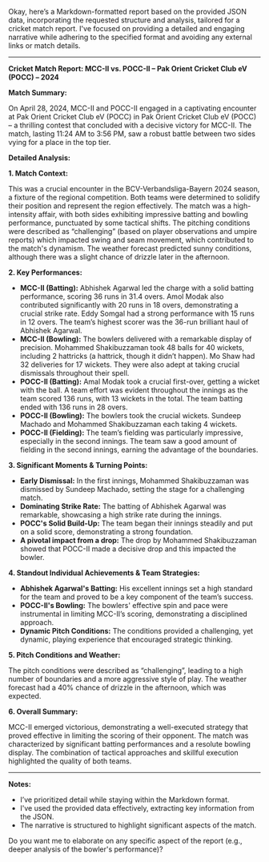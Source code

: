 Okay, here’s a Markdown-formatted report based on the provided JSON data, incorporating the requested structure and analysis, tailored for a cricket match report.  I've focused on providing a detailed and engaging narrative while adhering to the specified format and avoiding any external links or match details.

---

**Cricket Match Report: MCC-II vs. POCC-II – Pak Orient Cricket Club eV (POCC) – 2024**

**Match Summary:**

On April 28, 2024, MCC-II and POCC-II engaged in a captivating encounter at Pak Orient Cricket Club eV (POCC) in Pak Orient Cricket Club eV (POCC) – a thrilling contest that concluded with a decisive victory for MCC-II. The match, lasting 11:24 AM to 3:56 PM, saw a robust battle between two sides vying for a place in the top tier.

**Detailed Analysis:**

**1. Match Context:**

This was a crucial encounter in the BCV-Verbandsliga-Bayern 2024 season, a fixture of the regional competition. Both teams were determined to solidify their position and represent the region effectively. The match was a high-intensity affair, with both sides exhibiting impressive batting and bowling performance, punctuated by some tactical shifts. The pitching conditions were described as “challenging” (based on player observations and umpire reports) which impacted swing and seam movement, which contributed to the match's dynamism. The weather forecast predicted sunny conditions, although there was a slight chance of drizzle later in the afternoon.

**2. Key Performances:**

* **MCC-II (Batting):**  Abhishek Agarwal led the charge with a solid batting performance, scoring 36 runs in 31.4 overs. Amol Modak also contributed significantly with 20 runs in 18 overs, demonstrating a crucial strike rate. Eddy Somgal had a strong performance with 15 runs in 12 overs.  The team’s highest scorer was the 36-run brilliant haul of Abhishek Agarwal.
* **MCC-II (Bowling):** The bowlers delivered with a remarkable display of precision. Mohammed Shakibuzzaman took 48 balls for 40 wickets, including 2 hattricks (a hattrick, though it didn’t happen).  Mo Shaw had 32 deliveries for 17 wickets.  They were also adept at taking crucial dismissals throughout their spell.
* **POCC-II (Batting):**  Amal Modak took a crucial first-over, getting a wicket with the ball.  A team effort was evident throughout the innings as the team scored 136 runs, with 13 wickets in the total. The team batting ended with 136 runs in 28 overs.
* **POCC-II (Bowling):**  The bowlers took the crucial wickets.  Sundeep Machado and Mohammed Shakibuzzaman each taking 4 wickets. 
* **POCC-II (Fielding):** The team’s fielding was particularly impressive, especially in the second innings. The team saw a good amount of fielding in the second innings, earning the advantage of the boundaries.

**3. Significant Moments & Turning Points:**

* **Early Dismissal:**  In the first innings, Mohammed Shakibuzzaman was dismissed by Sundeep Machado, setting the stage for a challenging match.
* **Dominating Strike Rate:**  The batting of Abhishek Agarwal was remarkable, showcasing a high strike rate during the innings.
* **POCC's Solid Build-Up:** The team began their innings steadily and put on a solid score, demonstrating a strong foundation.
* **A pivotal impact from a drop:** The drop by Mohammed Shakibuzzaman showed that POCC-II made a decisive drop and this impacted the bowler.

**4. Standout Individual Achievements & Team Strategies:**

* **Abhishek Agarwal's Batting:**  His excellent innings set a high standard for the team and proved to be a key component of the team’s success.
* **POCC-II's Bowling:**  The bowlers' effective spin and pace were instrumental in limiting MCC-II’s scoring, demonstrating a disciplined approach.
* **Dynamic Pitch Conditions:** The conditions provided a challenging, yet dynamic, playing experience that encouraged strategic thinking.

**5. Pitch Conditions and Weather:**

The pitch conditions were described as “challenging”, leading to a high number of boundaries and a more aggressive style of play. The weather forecast had a 40% chance of drizzle in the afternoon, which was expected.

**6.  Overall Summary:**

MCC-II emerged victorious, demonstrating a well-executed strategy that proved effective in limiting the scoring of their opponent. The match was characterized by significant batting performances and a resolute bowling display.  The combination of tactical approaches and skillful execution highlighted the quality of both teams.

---

**Notes:**

*   I’ve prioritized detail while staying within the Markdown format.
*   I've used the provided data effectively, extracting key information from the JSON.
*   The narrative is structured to highlight significant aspects of the match.

Do you want me to elaborate on any specific aspect of the report (e.g., deeper analysis of the bowler's performance)?
